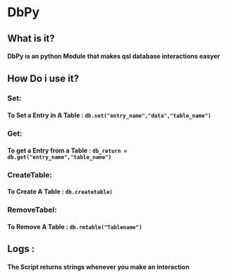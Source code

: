 # DbPy
## What is it?
#### DbPy is an python Module that makes qsl database interactions easyer 
## How Do i use it?
### Set:
#### To Set a Entry in A Table : `db.set("entry_name","data","table_name")`
### Get:
#### To get a Entry from a Table : `db_return = db.get("entry_name","table_name")`
### CreateTable:
#### To Create A Table : `db.createtable(`
### RemoveTabel:
#### To Remove A Table : `db.rmtable("Tablename")`
## Logs :
#### The Script returns strings whenever you make an interaction
